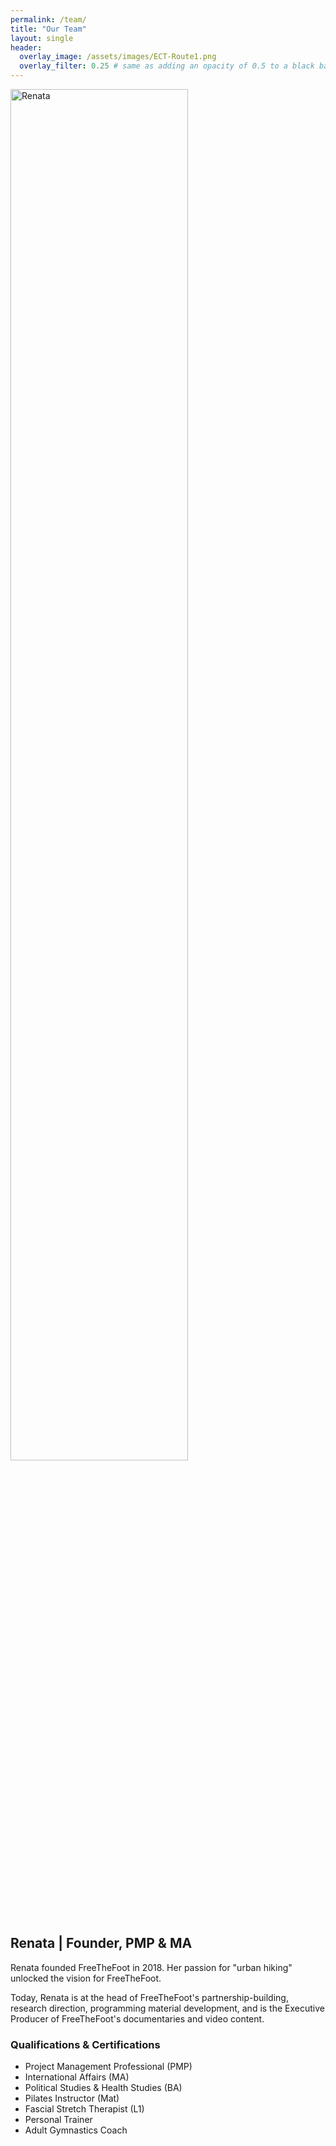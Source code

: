 ```yaml
---
permalink: /team/
title: "Our Team"
layout: single
header:
  overlay_image: /assets/images/ECT-Route1.png
  overlay_filter: 0.25 # same as adding an opacity of 0.5 to a black background
---
```


<img src="{{ site.baseurl }}/assets/images/Renata.png" style="width: 75%; height: auto;" alt="Renata">

<h2>Renata | Founder, PMP & MA</h2> 

<p>Renata founded FreeTheFoot in 2018. Her passion for "urban hiking" unlocked the vision for FreeTheFoot.</p>
<p>Today, Renata is at the head of FreeTheFoot's partnership-building, research direction, programming material development, and is the Executive Producer of FreeTheFoot's documentaries and video content.</p>

<h3>Qualifications & Certifications</h3>
<ul>
  <li>Project Management Professional (PMP)</li>
  <li>International Affairs (MA)</li>
  <li>Political Studies & Health Studies (BA)</li>
  <li>Pilates Instructor (Mat)</li>
  <li>Fascial Stretch Therapist (L1)</li>
  <li>Personal Trainer</li>
  <li>Adult Gymnastics Coach</li>
</ul>





